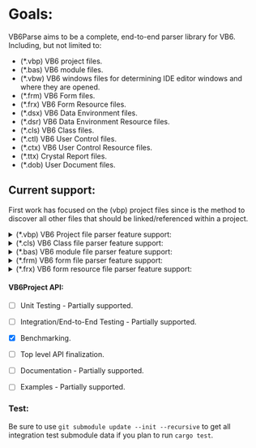 
# Goals:

VB6Parse aims to be a complete, end-to-end parser library for VB6. Including, but not limited to:

* (*.vbp) VB6 project files.
* (*.bas) VB6 module files.
* (*.vbw) VB6 windows files for determining IDE editor windows and where they are opened.
* (*.frm) VB6 Form files.
* (*.frx) VB6 Form Resource files.
* (*.dsx) VB6 Data Environment files.
* (*.dsr) VB6 Data Environment Resource files.
* (*.cls) VB6 Class files.
* (*.ctl) VB6 User Control files.
* (*.ctx) VB6 User Control Resource files.
* (*.ttx) Crystal Report files.
* (*.dob) User Document files.

## Current support:

First work has focused on the (vbp) project files since is the method to discover all other files that should be linked/referenced within a project.

<details>
    <summary> (*.vbp) VB6 Project file parser feature support: </summary>

- [x] Project Types
    - [x] Exe
    - [x] Control
    - [x] OleExe
    - [x] OleDll
- [x] References
- [x] Objects
- [x] Modules
- [x] Designers
- [x] Classes
- [x] Forms
- [x] UserControls
- [x] UserDocuments
- [x] ResFile32
- [x] IconForm 
- [x] Startup 
- [x] HelpFile 
- [x] Title 
- [x] ExeName32 
- [x] Command32 
- [x] Name
- [x] HelpContextID 
- [x] CompatibleMode 
- [x] NoControlUpgrade 
- [x] MajorVer 
- [x] MinorVer
- [x] RevisionVer 
- [x] AutoIncrementVer 
- [x] ServerSupportFiles
- [x] VersionCompanyName
- [x] VersionFileDescription
- [x] VersionLegalCopyright
- [x] VersionLegalTrademarks
- [x] VersionProductName
- [x] CondComp
- [x] CompilationType
- [x] OptimizationType
- [x] NoAliasing
- [x] CodeViewDebugInfo
- [x] FavorPentiumPro(tm) - Yes, this is exactly what this looks like inside the project file, '(tm)' and all.
- [x] BoundsCheck
- [x] OverflowCheck
- [x] FlPointCheck
- [x] FDIVCheck
- [x] UnroundedFP
- [x] StartMode
- [x] Unattended
- [x] Retained
- [x] ThreadPerObject
- [x] MaxNumberOfThreads
- [x] DebugStartOption
- [x] AutoRefresh

</details>

<details>
    <summary> (*.cls) VB6 Class file parser feature support: </summary>

- [x] Header
- [x] VB6 Token stream tokenized.
- [ ] VB6 Abstract Syntax Tree formed from Token Stream.

</details>

<details>
    <summary> (*.bas) VB6 module file parser feature support: </summary>

- [x] Header
- [x] VB6 Token stream tokenized.
- [ ] VB6 Abstract Syntax Tree formed from Token Stream.

</details>

<details>
    <summary> (*.frm) VB6 form file parser feature support: </summary>

- [x] Header
    - [x] Create Forms.
    - [x] Create MDIForms.
    - [x] Create Menu controls.
    - [x] Create Frame controls.
    - [x] Create CheckBox controls.
    - [x] Create ComboBox controls.
    - [x] Create CommandButton controls.
    - [x] Create Data controls.
    - [x] Create DirListBox controls.
    - [x] Create DriveListBox controls.
    - [x] Create FileListBox controls.
    - [x] Create Image controls.
    - [x] Create Label controls.
    - [x] Create Line controls.
    - [x] Create ListBox controls.
    - [x] Create OLE controls.
    - [x] Create OptionButton controls.
    - [x] Create PictureBox controls.
    - [x] Create HScrollBar controls.
    - [x] Create VScrollBar controls.
    - [x] Create Shape controls.
    - [x] Create TextBox controls.
    - [x] Create Timer controls.
    - [ ] Create UserControl controls.
    - [x] Load form property resources from frx files. 

- [x] VB6 Token Stream tokenized.
- [ ] VB6 Abstract Syntax Tree formed from Token Stream.

 
 **note**: The form currently loads resources from the frx file, but doesn't apply all of them to the correct property locations in all cases yet. 
Instead of creating a picture and assigning it to the Picture property, we only load the binary blob from the FRX file and assign it to the property parsing bag.

Further work is needed to correctly assign the binary resources to the their properties in the standard controls.
</details>

<details>
    <summary> (*.frx) VB6 form resource file parser feature support: </summary>

- [x] Binary blobs.
- [x] List items.
- [x] Strings.

</details>

#### VB6Project API:
- [ ] Unit Testing - Partially supported.
- [ ] Integration/End-to-End Testing - Partially supported.
- [x] Benchmarking.
- [ ] Top level API finalization.
- [ ] Documentation - Partially supported.
- [ ] Examples - Partially supported.


### Test:

Be sure to use ```git submodule update --init --recursive``` to get all integration test submodule data if you plan to run ```cargo test```.